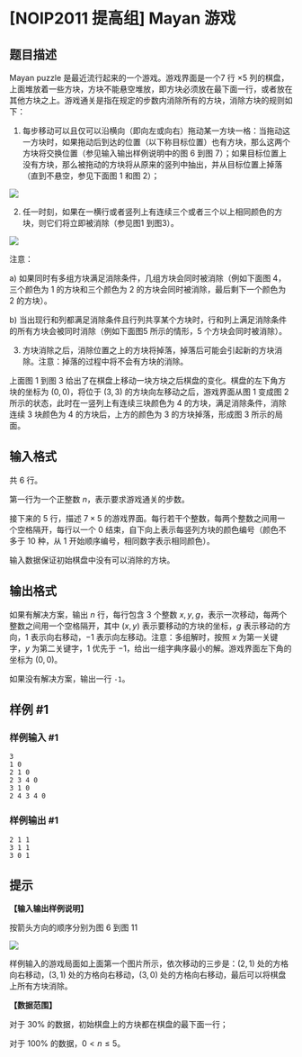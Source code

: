 # [NOIP2011 提高组] Mayan 游戏

## 题目描述

Mayan puzzle 是最近流行起来的一个游戏。游戏界面是一个$7$ 行 $\times5$ 列的棋盘，上面堆放着一些方块，方块不能悬空堆放，即方块必须放在最下面一行，或者放在其他方块之上。游戏通关是指在规定的步数内消除所有的方块，消除方块的规则如下：

1. 每步移动可以且仅可以沿横向（即向左或向右）拖动某一方块一格：当拖动这一方块时，如果拖动后到达的位置（以下称目标位置）也有方块，那么这两个方块将交换位置（参见输入输出样例说明中的图 $6$ 到图 $7$）；如果目标位置上没有方块，那么被拖动的方块将从原来的竖列中抽出，并从目标位置上掉落（直到不悬空，参见下面图 $1$ 和图 $2$）；

 ![](https://cdn.luogu.com.cn/upload/pic/103.png)  

2. 任一时刻，如果在一横行或者竖列上有连续三个或者三个以上相同颜色的方块，则它们将立即被消除（参见图1 到图3）。

 ![](https://cdn.luogu.com.cn/upload/pic/102.png) 

注意：

a) 如果同时有多组方块满足消除条件，几组方块会同时被消除（例如下面图 $4$，三个颜色为 $1$ 的方块和三个颜色为 $2$ 的方块会同时被消除，最后剩下一个颜色为 $2$ 的方块）。

b) 当出现行和列都满足消除条件且行列共享某个方块时，行和列上满足消除条件的所有方块会被同时消除（例如下面图5 所示的情形，$5$ 个方块会同时被消除）。

3. 方块消除之后，消除位置之上的方块将掉落，掉落后可能会引起新的方块消除。注意：掉落的过程中将不会有方块的消除。

上面图 $1$ 到图 $3$ 给出了在棋盘上移动一块方块之后棋盘的变化。棋盘的左下角方块的坐标为 $(0,0)$，将位于 $(3,3)$ 的方块向左移动之后，游戏界面从图 $1$ 变成图 $2$ 所示的状态，此时在一竖列上有连续三块颜色为 $4$ 的方块，满足消除条件，消除连续 $3$ 块颜色为 $4$ 的方块后，上方的颜色为 $3$ 的方块掉落，形成图 $3$ 所示的局面。


## 输入格式

共 $6$ 行。

第一行为一个正整数 $n$，表示要求游戏通关的步数。

接下来的 $5$ 行，描述 $7 \times 5$ 的游戏界面。每行若干个整数，每两个整数之间用一个空格隔开，每行以一个 $0$ 结束，自下向上表示每竖列方块的颜色编号（颜色不多于 $10$ 种，从 $1$ 开始顺序编号，相同数字表示相同颜色）。

输入数据保证初始棋盘中没有可以消除的方块。

## 输出格式

如果有解决方案，输出 $n$ 行，每行包含 $3$ 个整数 $x,y,g$，表示一次移动，每两个整数之间用一个空格隔开，其中 $(x,y)$ 表示要移动的方块的坐标，$g$ 表示移动的方向，$1$ 表示向右移动，$-1$ 表示向左移动。注意：多组解时，按照 $x$ 为第一关键字，$y$ 为第二关键字，$1$ 优先于 $-1$，给出一组字典序最小的解。游戏界面左下角的坐标为 $(0,0)$。

如果没有解决方案，输出一行 `-1`。


## 样例 #1

### 样例输入 #1
```
3
1 0
2 1 0
2 3 4 0
3 1 0
2 4 3 4 0
```

### 样例输出 #1

```
2 1 1
3 1 1
3 0 1
```

## 提示

**【输入输出样例说明】**

按箭头方向的顺序分别为图 $6$ 到图 $11$

 ![](https://cdn.luogu.com.cn/upload/pic/104.png) 

样例输入的游戏局面如上面第一个图片所示，依次移动的三步是：$(2,1)$ 处的方格向右移动，$(3,1)$ 处的方格向右移动，$(3,0)$ 处的方格向右移动，最后可以将棋盘上所有方块消除。

**【数据范围】**

对于 $30\%$ 的数据，初始棋盘上的方块都在棋盘的最下面一行；

对于 $100\%$ 的数据，$0<n \le 5$。
